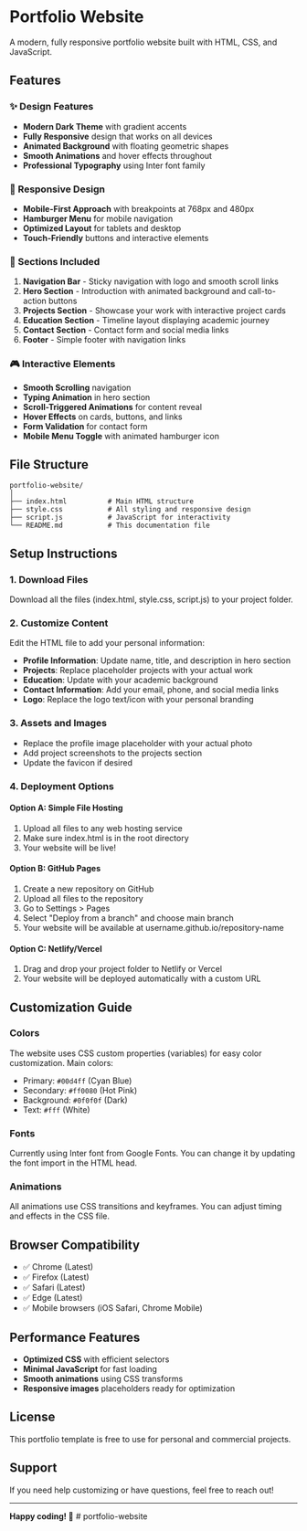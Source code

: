 # Portfolio Website

A modern, fully responsive portfolio website built with HTML, CSS, and JavaScript.

## Features

### ✨ Design Features
- **Modern Dark Theme** with gradient accents
- **Fully Responsive** design that works on all devices
- **Animated Background** with floating geometric shapes
- **Smooth Animations** and hover effects throughout
- **Professional Typography** using Inter font family

### 📱 Responsive Design
- **Mobile-First Approach** with breakpoints at 768px and 480px
- **Hamburger Menu** for mobile navigation
- **Optimized Layout** for tablets and desktop
- **Touch-Friendly** buttons and interactive elements

### 🎯 Sections Included
1. **Navigation Bar** - Sticky navigation with logo and smooth scroll links
2. **Hero Section** - Introduction with animated background and call-to-action buttons
3. **Projects Section** - Showcase your work with interactive project cards
4. **Education Section** - Timeline layout displaying academic journey
5. **Contact Section** - Contact form and social media links
6. **Footer** - Simple footer with navigation links

### 🎮 Interactive Elements
- **Smooth Scrolling** navigation
- **Typing Animation** in hero section
- **Scroll-Triggered Animations** for content reveal
- **Hover Effects** on cards, buttons, and links
- **Form Validation** for contact form
- **Mobile Menu Toggle** with animated hamburger icon

## File Structure

```
portfolio-website/
│
├── index.html          # Main HTML structure
├── style.css           # All styling and responsive design
├── script.js           # JavaScript for interactivity
└── README.md           # This documentation file
```

## Setup Instructions

### 1. Download Files
Download all the files (index.html, style.css, script.js) to your project folder.

### 2. Customize Content
Edit the HTML file to add your personal information:

- **Profile Information**: Update name, title, and description in hero section
- **Projects**: Replace placeholder projects with your actual work
- **Education**: Update with your academic background
- **Contact Information**: Add your email, phone, and social media links
- **Logo**: Replace the logo text/icon with your personal branding

### 3. Assets and Images
- Replace the profile image placeholder with your actual photo
- Add project screenshots to the projects section
- Update the favicon if desired

### 4. Deployment Options

#### Option A: Simple File Hosting
1. Upload all files to any web hosting service
2. Make sure index.html is in the root directory
3. Your website will be live!

#### Option B: GitHub Pages
1. Create a new repository on GitHub
2. Upload all files to the repository
3. Go to Settings > Pages
4. Select "Deploy from a branch" and choose main branch
5. Your website will be available at username.github.io/repository-name

#### Option C: Netlify/Vercel
1. Drag and drop your project folder to Netlify or Vercel
2. Your website will be deployed automatically with a custom URL

## Customization Guide

### Colors
The website uses CSS custom properties (variables) for easy color customization. Main colors:
- Primary: `#00d4ff` (Cyan Blue)
- Secondary: `#ff0080` (Hot Pink)
- Background: `#0f0f0f` (Dark)
- Text: `#fff` (White)

### Fonts
Currently using Inter font from Google Fonts. You can change it by updating the font import in the HTML head.

### Animations
All animations use CSS transitions and keyframes. You can adjust timing and effects in the CSS file.

## Browser Compatibility
- ✅ Chrome (Latest)
- ✅ Firefox (Latest) 
- ✅ Safari (Latest)
- ✅ Edge (Latest)
- ✅ Mobile browsers (iOS Safari, Chrome Mobile)

## Performance Features
- **Optimized CSS** with efficient selectors
- **Minimal JavaScript** for fast loading
- **Smooth animations** using CSS transforms
- **Responsive images** placeholders ready for optimization

## License
This portfolio template is free to use for personal and commercial projects.

## Support
If you need help customizing or have questions, feel free to reach out!

---

**Happy coding! 🚀**
#   p o r t f o l i o - w e b s i t e  
 